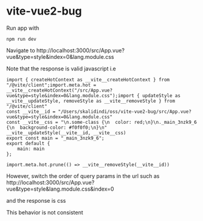 # vite-vue2-bug

Run app with

```
npm run dev
```

Navigate to http://localhost:3000/src/App.vue?vue&type=style&index=0&lang.module.css

Note that the response is valid javascript i.e
```
import { createHotContext as __vite__createHotContext } from "/@vite/client";import.meta.hot = __vite__createHotContext("/src/App.vue?vue&type=style&index=0&lang.module.css");import { updateStyle as __vite__updateStyle, removeStyle as __vite__removeStyle } from "/@vite/client"
const __vite__id = "/Users/skalidindi/oss/vite-vue2-bug/src/App.vue?vue&type=style&index=0&lang.module.css"
const __vite__css = "\n.some-class {\n  color: red;\n}\n._main_3nzk9_6 {\n  background-color: #f0f0f0;\n}\n"
__vite__updateStyle(__vite__id, __vite__css)
export const main = "_main_3nzk9_6";
export default {
	main: main
};

import.meta.hot.prune(() => __vite__removeStyle(__vite__id))
```

However, switch the order of query params in the url such as
http://localhost:3000/src/App.vue?vue&type=style&lang.module.css&index=0

and the response is css

This behavior is not consistent


